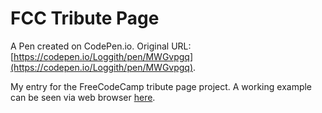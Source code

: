 # FCC Tribute Page

A Pen created on CodePen.io. Original URL: [https://codepen.io/Loggith/pen/MWGvpgq](https://codepen.io/Loggith/pen/MWGvpgq).

My entry for the FreeCodeCamp tribute page project. A working example can be seen via web browser [here](https://devloggith.github.io/fcc-tribute-page-project/).
